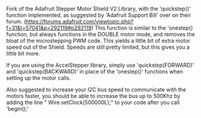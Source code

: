 Fork of the Adafruit Stepper Motor Shield V2 Library, with the 'quickstep()' function implemented, as suggested by 'Adafruit Support Bill' over on their forum. (https://forums.adafruit.com/viewtopic.php?f=31&t=57041&p=292119#p292119) This function is similar to the 'onestep() function, but always functions in the DOUBLE motor mode, and removes the bloat of the microstepping PWM code. This yields a little bit of extra motor speed out of the Shield. Speeds are still pretty limited, but this gives you a little bit more. 

If you are using the AccelStepper library, simply use 'quickstep(FORWARD)' and 'quickstep(BACKWARD)' in place of the 'onestep()' functions when setting up the motor calls. 

Also suggested to increase your I2C bus speed to communicate with the motors faster, you should be able to increase the bus up to 500Khz by adding the line " Wire.setClock(500000L);" to your code after you call 'begin();'
